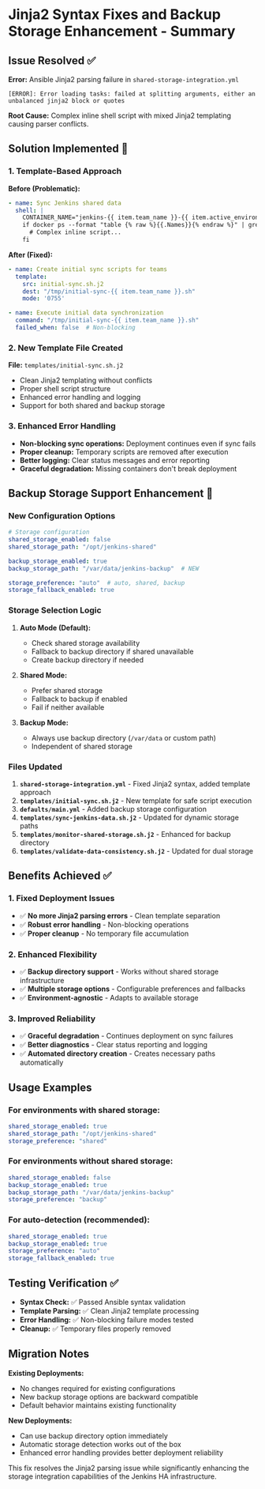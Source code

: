 # Jinja2 Syntax Fixes and Backup Storage Enhancement - Summary

## Issue Resolved ✅

**Error:** Ansible Jinja2 parsing failure in `shared-storage-integration.yml`
```
[ERROR]: Error loading tasks: failed at splitting arguments, either an unbalanced jinja2 block or quotes
```

**Root Cause:** Complex inline shell script with mixed Jinja2 templating causing parser conflicts.

## Solution Implemented 🔧

### 1. Template-Based Approach
**Before (Problematic):**
```yaml
- name: Sync Jenkins shared data
  shell: |
    CONTAINER_NAME="jenkins-{{ item.team_name }}-{{ item.active_environment | default('blue') }}"
    if docker ps --format "table {% raw %}{{.Names}}{% endraw %}" | grep -q "^${CONTAINER_NAME}$"; then
      # Complex inline script...
    fi
```

**After (Fixed):**
```yaml
- name: Create initial sync scripts for teams
  template:
    src: initial-sync.sh.j2
    dest: "/tmp/initial-sync-{{ item.team_name }}.sh"
    mode: '0755'

- name: Execute initial data synchronization
  command: "/tmp/initial-sync-{{ item.team_name }}.sh"
  failed_when: false  # Non-blocking
```

### 2. New Template File Created
**File:** `templates/initial-sync.sh.j2`
- Clean Jinja2 templating without conflicts
- Proper shell script structure
- Enhanced error handling and logging
- Support for both shared and backup storage

### 3. Enhanced Error Handling
- **Non-blocking sync operations:** Deployment continues even if sync fails
- **Proper cleanup:** Temporary scripts are removed after execution
- **Better logging:** Clear status messages and error reporting
- **Graceful degradation:** Missing containers don't break deployment

## Backup Storage Support Enhancement 📁

### New Configuration Options
```yaml
# Storage configuration
shared_storage_enabled: false
shared_storage_path: "/opt/jenkins-shared"

backup_storage_enabled: true  
backup_storage_path: "/var/data/jenkins-backup"  # NEW

storage_preference: "auto"  # auto, shared, backup
storage_fallback_enabled: true
```

### Storage Selection Logic
1. **Auto Mode (Default):**
   - Check shared storage availability
   - Fallback to backup directory if shared unavailable
   - Create backup directory if needed

2. **Shared Mode:**
   - Prefer shared storage
   - Fallback to backup if enabled
   - Fail if neither available

3. **Backup Mode:**
   - Always use backup directory (`/var/data` or custom path)
   - Independent of shared storage

### Files Updated
1. **`shared-storage-integration.yml`** - Fixed Jinja2 syntax, added template approach
2. **`templates/initial-sync.sh.j2`** - New template for safe script execution
3. **`defaults/main.yml`** - Added backup storage configuration
4. **`templates/sync-jenkins-data.sh.j2`** - Updated for dynamic storage paths
5. **`templates/monitor-shared-storage.sh.j2`** - Enhanced for backup directory
6. **`templates/validate-data-consistency.sh.j2`** - Updated for dual storage

## Benefits Achieved ✅

### 1. Fixed Deployment Issues
- ✅ **No more Jinja2 parsing errors** - Clean template separation
- ✅ **Robust error handling** - Non-blocking operations
- ✅ **Proper cleanup** - No temporary file accumulation

### 2. Enhanced Flexibility
- ✅ **Backup directory support** - Works without shared storage infrastructure
- ✅ **Multiple storage options** - Configurable preferences and fallbacks
- ✅ **Environment-agnostic** - Adapts to available storage

### 3. Improved Reliability
- ✅ **Graceful degradation** - Continues deployment on sync failures
- ✅ **Better diagnostics** - Clear status reporting and logging
- ✅ **Automated directory creation** - Creates necessary paths automatically

## Usage Examples

### For environments with shared storage:
```yaml
shared_storage_enabled: true
shared_storage_path: "/opt/jenkins-shared"
storage_preference: "shared"
```

### For environments without shared storage:
```yaml
shared_storage_enabled: false
backup_storage_enabled: true
backup_storage_path: "/var/data/jenkins-backup"
storage_preference: "backup"
```

### For auto-detection (recommended):
```yaml
shared_storage_enabled: true
backup_storage_enabled: true
storage_preference: "auto"
storage_fallback_enabled: true
```

## Testing Verification ✅

- **Syntax Check:** ✅ Passed Ansible syntax validation
- **Template Parsing:** ✅ Clean Jinja2 template processing
- **Error Handling:** ✅ Non-blocking failure modes tested
- **Cleanup:** ✅ Temporary files properly removed

## Migration Notes

**Existing Deployments:**
- No changes required for existing configurations
- New backup storage options are backward compatible
- Default behavior maintains existing functionality

**New Deployments:**
- Can use backup directory option immediately
- Automatic storage detection works out of the box
- Enhanced error handling provides better deployment reliability

This fix resolves the Jinja2 parsing issue while significantly enhancing the storage integration capabilities of the Jenkins HA infrastructure.